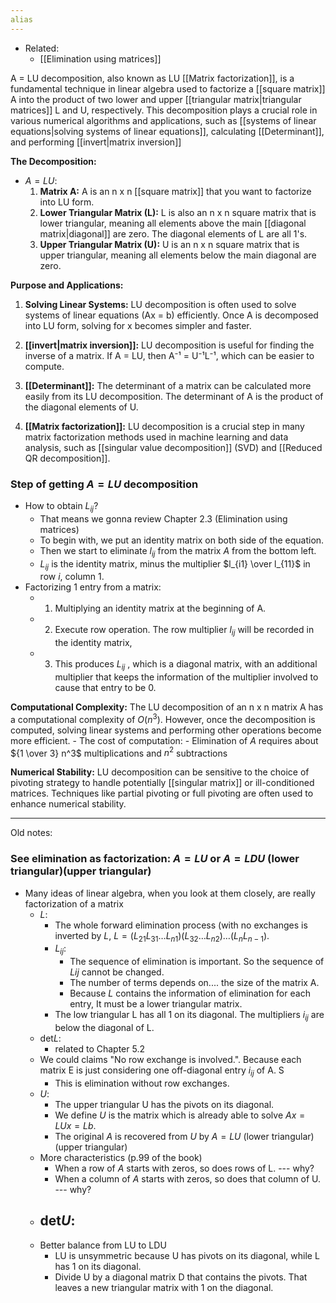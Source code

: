 ```yaml
---
alias
---
```


- Related:
	- [[Elimination using matrices]]

A = LU decomposition, also known as LU [[Matrix factorization]], is a fundamental technique in linear algebra used to factorize a [[square matrix]] A into the product of two lower and upper [[triangular matrix|triangular matrices]] L and U, respectively. This decomposition plays a crucial role in various numerical algorithms and applications, such as [[systems of linear equations|solving systems of linear equations]], calculating [[Determinant]], and performing [[invert|matrix inversion]]

**The Decomposition:**

- $A = LU$: 
	1. **Matrix A:** A is an n x n [[square matrix]]  that you want to factorize into LU form.
	2. **Lower Triangular Matrix (L):** L is also an n x n square matrix that is lower triangular, meaning all elements above the main [[diagonal matrix|diagonal]] are zero. The diagonal elements of L are all 1's.
	3. **Upper Triangular Matrix (U):** U is an n x n square matrix that is upper triangular, meaning all elements below the main diagonal are zero.
	    


**Purpose and Applications:**

1. **Solving Linear Systems:** LU decomposition is often used to solve systems of linear equations (Ax = b) efficiently. Once A is decomposed into LU form, solving for x becomes simpler and faster.
    
2. **[[invert|matrix inversion]]:** LU decomposition is useful for finding the inverse of a matrix. If A = LU, then A⁻¹ = U⁻¹L⁻¹, which can be easier to compute.
    
3. **[[Determinant]]:** The determinant of a matrix can be calculated more easily from its LU decomposition. The determinant of A is the product of the diagonal elements of U.
    
4. **[[Matrix factorization]]:** LU decomposition is a crucial step in many matrix factorization methods used in machine learning and data analysis, such as [[singular value decomposition]] (SVD) and [[Reduced QR decomposition]].

### Step of getting $A = LU$ decomposition

- How to obtain $L_{ij}$? 
	- That means we gonna review Chapter 2.3 (Elimination using matrices)
	- To begin with, we put an identity matrix on both side of the equation.
	- Then we start to eliminate $l_{ij}$ from the matrix $A$ from the bottom left.
	- $L_{ij}$ is the identity matrix, minus the multiplier $l_{i1} \over l_{11}$ in row $i$, column $1$. 
- Factorizing 1 entry from a matrix: 
	- 1. Multiplying an identity matrix at the beginning of A. 
	- 2. Execute row operation. The row multiplier $l_{ij}$ will be recorded in the identity matrix, 
	- 3. This produces $L_{ij}$ , which is a diagonal matrix, with an additional multiplier that keeps the information of the multiplier involved to cause that entry to be 0.


**Computational Complexity:** The LU decomposition of an n x n matrix A has a computational complexity of $O(n^3)$. However, once the decomposition is computed, solving linear systems and performing other operations become more efficient.
	- The cost of computation:
		- Elimination of $A$ requires about ${1 \over 3} n^3$ multiplications and $n^2$ subtractions



**Numerical Stability:** LU decomposition can be sensitive to the choice of pivoting strategy to handle potentially [[singular matrix]] or ill-conditioned matrices. Techniques like partial pivoting or full pivoting are often used to enhance numerical stability.



---
Old notes:

### See elimination as factorization: $A = LU$ or $A = LDU$ (lower triangular)(upper triangular)
- Many ideas of linear algebra, when you look at them closely, are really factorization of a matrix
	- $L$: 
		- The whole forward elimination process (with no exchanges is inverted by $L$, $L = (L_{21}L_{31} \dots L_{n1})(L_{32} \dots L_{n2}) \dots (L_{n} L_{n-1})$.
		- $L_{ij}$:
			- The sequence of elimination is important. So the sequence of $Lij$ cannot be changed. 
			- The number of terms depends on....  the size of the matrix A.
			- Because $L$ contains the information of elimination for each entry, It must be a lower triangular matrix. 
		- The low triangular L has all 1 on its diagonal. The multipliers $i_{ij}$ are below the diagonal of L.
	- $\text{det} L$:
		- related to Chapter 5.2
	- We could claims "No row exchange is involved.". Because each matrix E is just considering one off-diagonal entry $i_{ij}$ of A. S
		- This is elimination without row exchanges. 
	- $U$:
		- The upper triangular U has the pivots on its diagonal. 
		- We define $U$ is the matrix which is already able to solve $Ax = LUx = Lb$.
		- The original $A$ is recovered from $U$ by $A = LU$ (lower triangular)(upper triangular)
	- More characteristics (p.99 of the book)
		- When a row of $A$ starts with zeros, so does rows of L.      --- why?
		- When a column of $A$ starts with zeros, so does that column of U.     --- why?
	- $\text{det} U$:
		- 
	- Better balance from LU to LDU
		- LU is unsymmetric because U has pivots on its diagonal, while L has 1 on its diagonal. 
		- Divide U by a diagonal matrix D that contains the pivots. That leaves a new triangular matrix with 1 on the diagonal. 


